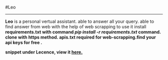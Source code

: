 #Leo<hr>

<b>Leo</b> is a personal vertual assistant.
able to answer all your query.
able to find answer from web with the help of web scrapping
to use it install <b>requirements.txt<b> with command <b><i>pip install -r requirements.txt</i><b> command.
clone with https method.
<b>apis.txt<b> required for web-scrapping.find your api keys for free .

snippet under Lecence, view it <a href="">here.</a>
